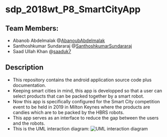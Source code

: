 # sdp_2018wt_P8_SmartCityApp
## Team Members:
* Abanob Abdelmalak @[AbanoubAbdelmalak](https://github.com/AbanoubAbdelmalak)
* Santhoshkumar Sundararaj @[SanthoshkumarSundararaj](https://github.com/SanthoshkumarSundararaj)
* Saad Ullah Khan @[saaduk7](https://github.com/saaduk7)

## Description
* This repository contains the android application source code plus documentation.
* Keeping smart cities in mind, this app is developped so that a user can select products that can be packed together by a smart robot.
* Now this app is specifically configured for the Smart City competition event to be held in 2019 in Milton Keynes where the products are candies which are to be packed by the HBRS robots.
* This app serves as an interface to reduce the gap between the users and the robots.
* This is the UML interaction diagram:
![UML interaction diagram](https://github.com/HBRS-SDP/sdp_2018wt_P8_SmartCityApp/blob/abanoub/UML%20diagrams/sdp_uml_interaction.png)
